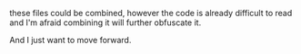 these files could be combined, however the code is already difficult to read and
I'm afraid combining it will further obfuscate it.

And I just want to move forward.
